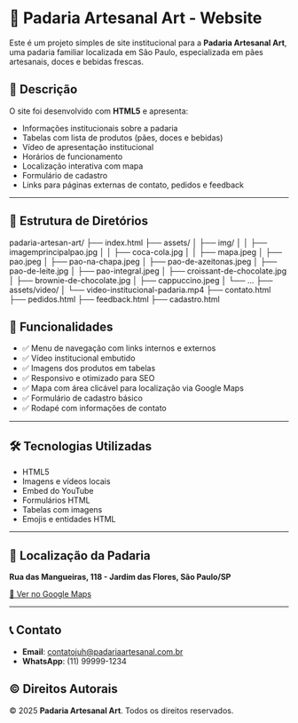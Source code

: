 # 🍞 Padaria Artesanal Art - Website

Este é um projeto simples de site institucional para a **Padaria Artesanal Art**, uma padaria familiar localizada em São Paulo, especializada em pães artesanais, doces e bebidas frescas.

## 📄 Descrição

O site foi desenvolvido com **HTML5** e apresenta:

- Informações institucionais sobre a padaria
- Tabelas com lista de produtos (pães, doces e bebidas)
- Vídeo de apresentação institucional
- Horários de funcionamento
- Localização interativa com mapa
- Formulário de cadastro
- Links para páginas externas de contato, pedidos e feedback

---

## 📁 Estrutura de Diretórios

padaria-artesan-art/
├── index.html
├── assets/
│ ├── img/
│ │ ├── imagemprincipalpao.jpg
│ │ ├── coca-cola.jpg
│ │ ├── mapa.jpeg
│ ├── pao.jpeg
│ ├── pao-na-chapa.jpeg
│ ├── pao-de-azeitonas.jpeg
│ ├── pao-de-leite.jpg
│ ├── pao-integral.jpeg
│ ├── croissant-de-chocolate.jpg
│ ├── brownie-de-chocolate.jpg
│ ├── cappuccino.jpeg
│ └── ...
├── assets/video/
│ └── video-institucional-padaria.mp4
├── contato.html
├── pedidos.html
├── feedback.html
├── cadastro.html

## 🚀 Funcionalidades

- ✅ Menu de navegação com links internos e externos
- ✅ Vídeo institucional embutido
- ✅ Imagens dos produtos em tabelas
- ✅ Responsivo e otimizado para SEO
- ✅ Mapa com área clicável para localização via Google Maps
- ✅ Formulário de cadastro básico
- ✅ Rodapé com informações de contato

---

## 🛠️ Tecnologias Utilizadas

- HTML5
- Imagens e vídeos locais
- Embed do YouTube
- Formulários HTML
- Tabelas com imagens
- Emojis e entidades HTML

---
## 📍 Localização da Padaria

**Rua das Mangueiras, 118 - Jardim das Flores, São Paulo/SP**

[📌 Ver no Google Maps](https://maps.app.goo.gl/wPSSbqqoNLSBnjPj8)

---

## 📞 Contato

- **Email**: [contatojuh@padariaartesanal.com.br](mailto:contatojuh@padariaartesanal.com.br)
- **WhatsApp**: (11) 99999-1234

## © Direitos Autorais

© 2025 **Padaria Artesanal Art**. Todos os direitos reservados.